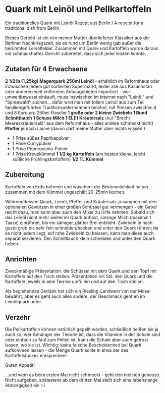 # Quark mit Leinöl und Pellkartoffeln
Ein traditionelles Quark mit Leinöl Rezept aus Berlin / A receipt for a traditional dish from Berlin

Dieses Gericht ist ein von meiner Mutter überlieferter Klassiker aus der Berliner Nachkriegszeit, als es rund um Berlin wenig gab außer die berühmten Leinölfelder. Zusammen mit Quark und Kartoffeln wurde daraus ein schmackhaftes Gericht zubereitet, dass sich jeder leisten konnte.

Zutaten für 4 Erwachsene
------------------------

**2 1/2 lb (1,25kg) Magerquark**
**250ml Leinöl** - erhältlich im Reformhaus oder inzwischen jedem gut sortierten Supermarkt; leider alle aus Kasachstan oder anderen weit entfernten Anbaugebieten importiert - wer umweltbewusst einkauft, muss inzwischen im Internet nach "Leinöl" und "Spreewald" suchen... dafür wird man mit tollem Leinöl aus zum Teil familiengeführten Traditionsunternehmen belohnt, mit Preisen zwischen 4 und 8 Euro pro 250ml Flasche
**1 große oder 2 kleine Zwiebeln**
**1 Bund Schnittlauch**
**1 Schuss Milch**
**1 EL(!) Kräutersalz** (nur "Brecht Meereskräutersalz" aus dem Reformhaus - alles andere schmeckt nicht)
**Pfeffer**
je nach Laune (davon darf meine Mutter aber nichts wissen!)
- 1 Prise süßes Paprikapulver
- 1 Prise Currypulver
- 1 Prise Peperoncino-Pulver
- 1 Prise Kreuzkümmel
**1 1/2 kg Kartoffeln** (am besten kleine, leicht süßliche Frühlingskartoffeln)
**1/2 TL Kümmel**

Zubereitung
-----------
Kartoffeln von Erde befreien und waschen; der Bekömmlichkeit halber zusammen mit dem Kümmel ungeschält 20-25min kochen.

Währenddessen Quark, Leinöl, Pfeffer und Kräutersalz zusammen mit den optionalen Gewürzen in einer großen Schüssel gut vermengen - ein Gabel reicht dazu, man kann aber auch den Mixer zu Hilfe nehmen. Sobald sich das Leinöl nicht mehr weiter im Quark auflöst, solange Milch (maximal 1 Tasse) einrühren, bis ein sämiger, glatter Brei entsteht.
Zwiebeln je nach gusto grob bis sehr fein schneiden/hacken und unter den Quark rühren; da es nicht jedem liegt, auf rohe Zwiebeln zu beissen, kann man diese auch separat servieren.
Den Schnittlauch klein schneiden und unter den Quark heben.

Anrichten
---------
Zweckmäßige Präsentation: die Schüssel mit dem Quark und den Topf mit Kartoffeln auf den Tisch stellen.
Präsentation mit Stil: den Quark und die Kartoffeln jeweils in eine Terrine umfüllen und auf den Tisch stellen.

Als begleitendes Getränk hat sich ein Riesling-Landwein von der Mosel bewährt, aber es geht auch alles andere, der Geschmack geht eh im Leinölquark unter.

Verzehr
-------
Die Pellkartoffeln können natürlich gepellt werden, schließlich heißen sie ja auch so; wer Anhänger der Theorie ist, dass die Vitamine in der Schale sind oder einfach zu faul zum Pellen ist, kann die Schale aber auch getrost lassen, wo sie ist.
Wichtig: keine falsche Bescheidenheit bei Quark aufkommen lassen - die Menge Quark sollte in etwa der des Kartoffelstückes entsprechen!

Guten Appetit!

...und wem es beim ersten Mal nicht schmeckt - geht den meisten genauso. Nicht aufgeben, spätestens ab dem dritten Mal stellt sich eine lebenslange Abhängigkeit ein :-)
